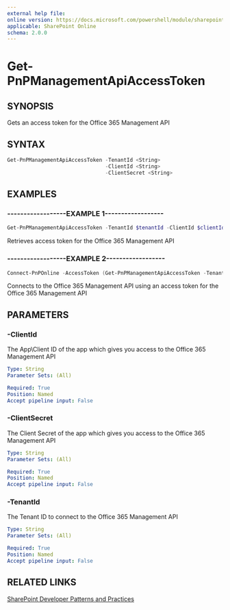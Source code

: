 ```yaml
---
external help file:
online version: https://docs.microsoft.com/powershell/module/sharepoint-pnp/get-pnpmanagementapiaccesstoken
applicable: SharePoint Online
schema: 2.0.0
---
```

# Get-PnPManagementApiAccessToken

## SYNOPSIS
Gets an access token for the Office 365 Management API

## SYNTAX 

```powershell
Get-PnPManagementApiAccessToken -TenantId <String>
                                -ClientId <String>
                                -ClientSecret <String>
```

## EXAMPLES

### ------------------EXAMPLE 1------------------
```powershell
Get-PnPManagementApiAccessToken -TenantId $tenantId -ClientId $clientId -ClientSecret $clientSecret)
```

Retrieves access token for the Office 365 Management API

### ------------------EXAMPLE 2------------------
```powershell
Connect-PnPOnline -AccessToken (Get-PnPManagementApiAccessToken -TenantId $tenantId -ClientId $clientId -ClientSecret $clientSecret)
```

Connects to the Office 365 Management API using an access token for the Office 365 Management API

## PARAMETERS

### -ClientId
The App\Client ID of the app which gives you access to the Office 365 Management API

```yaml
Type: String
Parameter Sets: (All)

Required: True
Position: Named
Accept pipeline input: False
```

### -ClientSecret
The Client Secret of the app which gives you access to the Office 365 Management API

```yaml
Type: String
Parameter Sets: (All)

Required: True
Position: Named
Accept pipeline input: False
```

### -TenantId
The Tenant ID to connect to the Office 365 Management API

```yaml
Type: String
Parameter Sets: (All)

Required: True
Position: Named
Accept pipeline input: False
```

## RELATED LINKS

[SharePoint Developer Patterns and Practices](https://aka.ms/sppnp)